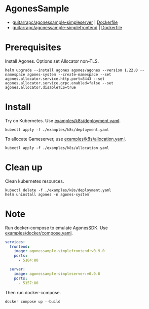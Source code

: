 # AgonesSample

* [guitarrapc/agonessample-simpleserver](https://hub.docker.com/r/guitarrapc/agonessample-simpleserver) | [Dockerfile](https://github.com/guitarrapc/AgonesSample/blob/main/src/SimpleServer/Dockerfile)
* [guitarrapc/agonessample-simplefrontend](https://hub.docker.com/r/guitarrapc/agonessample-simplefrontend) | [Dockerfile](https://github.com/guitarrapc/AgonesSample/blob/main/src/SimpleFrontEnd/Dockerfile)

# Prerequisites

Install Agones. Options set Allocator non-TLS.

```shell
helm upgrade --install agones agones/agones --version 1.22.0 --namespace agones-system --create-namespace --set agones.allocator.service.http.port=8443 --set agones.allocator.service.grpc.enabled=false --set agones.allocator.disableTLS=true
```

# Install

Try on Kubernetes. Use [examples/k8s/deployment.yaml](https://github.com/guitarrapc/AgonesSample/blob/main/examples/k8s/deployment.yaml).

```shell
kubectl apply -f ./examples/k8s/deployment.yaml
```

To allocate Gameserver, use [examples/k8s/allocation.yaml](https://github.com/guitarrapc/AgonesSample/blob/main/examples/k8s/allocation.yaml).

```shell
kubectl apply -f ./examples/k8s/allocation.yaml
```

# Clean up

Clean kubernetes resources.

```shell
kubectl delete -f ./examples/k8s/deployment.yaml
helm uninstall agones -n agones-system
```

# Note

Run docker-compose to emulate AgonesSDK. Use [examples/docker/compose.yaml](https://github.com/guitarrapc/AgonesSample/blob/main/examples/docker/compose.yaml).

```yaml
services:
  frontend:
    image: agonessample-simplefrontend:v0.9.0
    ports:
      - 5104:80

  server:
    image: agonessample-simpleserver:v0.9.0
    ports:
      - 5157:80
```

Then run docker-compose.

```shell
docker compose up --build
```
